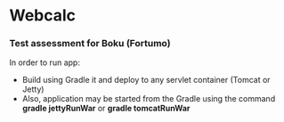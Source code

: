 # Webcalc
### Test assessment for Boku (Fortumo)


In order to run app: 
- Build using Gradle it and deploy to any servlet container (Tomcat or Jetty)
- Also, application may be started from the Gradle using the command 
**gradle jettyRunWar** or **gradle tomcatRunWar** 


